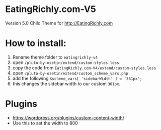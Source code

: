 # EatingRichly.com-V5
Version 5.0 Child Theme for http://EatingRichly.com

# How to install:
1. Rename theme folder to `eatingrichly-v4`
1. open `/pluto-by-osetin/extend/custom-styles.less`
 1. copy the code from `EatingRichly.com-V4/extend/custom-styles.less`
1. open `/pluto-by-osetin/extend/custom_scheme_vars.php`
 1. add the following `$scheme_vars[ 'sidebarWidth' ] = '361px';`
 1. this changes the sidebar width to our custom `361px`.

# Plugins
- https://wordpress.org/plugins/custom-content-width/
 - Use this to set the width to 800
